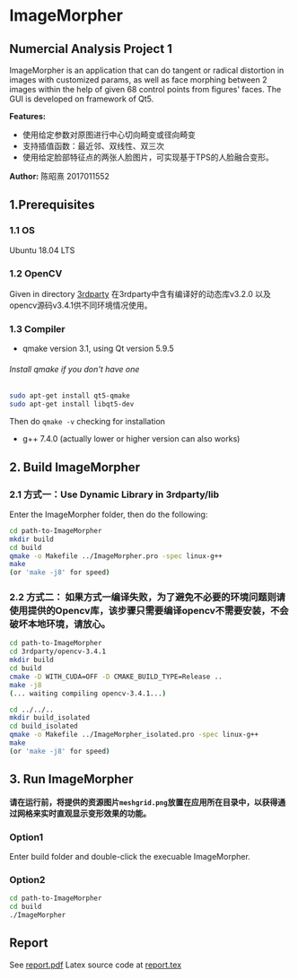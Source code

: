 # ImageMorpher
## Numercial Analysis Project 1

ImageMorpher is an application that can do tangent or radical distortion in images with customized params, as well as face morphing between 2 images within the help of given 68 control points from figures' faces. The GUI is developed on framework of Qt5.

**Features:**

- 使用给定参数对原图进行中心切向畸变或径向畸变
- 支持插值函数：最近邻、双线性、双三次
- 使用给定脸部特征点的两张人脸图片，可实现基于TPS的人脸融合变形。


**Author:** 陈昭熹 2017011552

## 1.Prerequisites

### 1.1 OS

Ubuntu 18.04 LTS

### 1.2 OpenCV

Given in directory [3rdparty](3rdparty/)
在3rdparty中含有编译好的动态库v3.2.0 以及opencv源码v3.4.1供不同环境情况使用。

### 1.3 Compiler

- qmake version 3.1, using Qt version 5.9.5
###### Install qmake if you don't have one
```bash
sudo apt-get install qt5-qmake
sudo apt-get install libqt5-dev
```
Then do ```qmake -v``` checking for installation

- g++ 7.4.0 (actually lower or higher version can also works)

## 2. Build ImageMorpher

### 2.1 方式一：Use Dynamic Library in 3rdparty/lib
Enter the ImageMorpher folder, then do the following:
```bash
cd path-to-ImageMorpher
mkdir build
cd build
qmake -o Makefile ../ImageMorpher.pro -spec linux-g++
make 
(or 'make -j8' for speed)
```
### 2.2 方式二： 如果方式一编译失败，为了避免不必要的环境问题则请使用提供的Opencv库，该步骤只需要编译opencv不需要安装，不会破坏本地环境，请放心。
```bash
cd path-to-ImageMorpher
cd 3rdparty/opencv-3.4.1
mkdir build
cd build
cmake -D WITH_CUDA=OFF -D CMAKE_BUILD_TYPE=Release ..
make -j8
(... waiting compiling opencv-3.4.1...)

cd ../../..
mkdir build_isolated
cd build_isolated
qmake -o Makefile ../ImageMorpher_isolated.pro -spec linux-g++
make 
(or 'make -j8' for speed)
```

## 3. Run ImageMorpher

**请在运行前，将提供的资源图片`meshgrid.png`放置在应用所在目录中，以获得通过网格来实时直观显示变形效果的功能。**
### Option1
Enter build folder and double-click the execuable ImageMorpher.

### Option2
```bash
cd path-to-ImageMorpher
cd build
./ImageMorpher
```

## Report
See [report.pdf](report/report.pdf)
Latex source code at [report.tex](report/report.tex)
